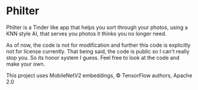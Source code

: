 # Philter
Philter is a Tinder like app that helps you sort through your photos, using a KNN style AI, that serves you photos it thinks you no longer need.

As of now, the code is not for modification and further this code is explicitly not for license currently. That being said, the code is public so I can't really stop you. So its honor system I guess. Feel free to look at the code and make your own.

This project uses MobileNetV2 embeddings, © TensorFlow authors, Apache 2.0
